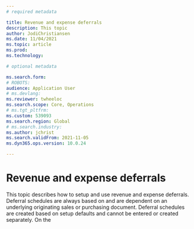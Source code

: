 ```yaml
---
# required metadata

title: Revenue and expense deferrals
description: This topic 
author: JodiChristiansen
ms.date: 11/04/2021
ms.topic: article
ms.prod: 
ms.technology: 

# optional metadata

ms.search.form:  
# ROBOTS: 
audience: Application User
# ms.devlang: 
ms.reviewer: twheeloc
ms.search.scope: Core, Operations
# ms.tgt_pltfrm: 
ms.custom: 539093
ms.search.region: Global
# ms.search.industry: 
ms.author: jchrist
ms.search.validFrom: 2021-11-05
ms.dyn365.ops.version: 10.0.24

---
```


# Revenue and expense deferrals

This topic describes how to setup and use revenue and expense deferrals. Deferral schedules are always based on and are dependent on an underlying originating sales or purchasing document. Deferral schedules are created based on setup defaults and cannot be entered or created separately. On the 
